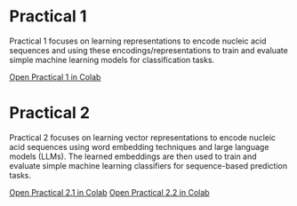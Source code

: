 # Practical 1

Practical 1 focuses on learning representations to encode nucleic acid sequences and using these encodings/representations to train and evaluate simple machine learning models for classification tasks.

[Open Practical 1 in Colab](https://colab.research.google.com/github/fabianagoes/ismb_tutorial8/blob/main/tutorial_practical1_colab.ipynb)

# Practical 2

Practical 2 focuses on learning vector representations to encode nucleic acid sequences using word embedding techniques and large language models (LLMs). The learned embeddings are then used to train and evaluate simple machine learning classifiers for sequence-based prediction tasks.

[Open Practical 2.1 in Colab](https://colab.research.google.com/github/fabianagoes/ismb_tutorial8/blob/main/tutorial_practical2_1_colab.ipynb)
[Open Practical 2.2 in Colab](https://colab.research.google.com/github/fabianagoes/ismb_tutorial8/blob/main/tutorial_practical2_2_colab.ipynb)
